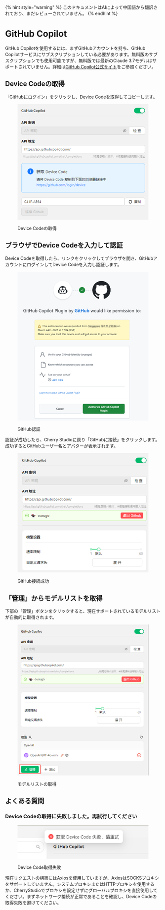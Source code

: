 
{% hint style="warning" %}
このドキュメントはAIによって中国語から翻訳されており、まだレビューされていません。
{% endhint %}

# GitHub Copilot

GitHub Copilotを使用するには、まずGitHubアカウントを持ち、GitHub Copilotサービスにサブスクリプションしている必要があります。無料版のサブスクリプションでも使用可能ですが、無料版では最新のClaude 3.7モデルはサポートされていません。詳細は[GitHub Copilot公式サイト](https://github.com/features/copilot)をご参照ください。

## Device Codeの取得

「GitHubにログイン」をクリックし、Device Codeを取得してコピーします。

<figure><img src="../../.gitbook/assets/获取DeviceCode.png" alt="Device Code取得の例"><figcaption><p>Device Codeの取得</p></figcaption></figure>

## ブラウザでDevice Codeを入力して認証

Device Codeを取得したら、リンクをクリックしてブラウザを開き、GitHubアカウントにログインしてDevice Codeを入力し認証します。

<figure><img src="../../.gitbook/assets/GitHub授权.png" alt="GitHub認証の例"><figcaption><p>GitHub認証</p></figcaption></figure>

認証が成功したら、Cherry Studioに戻り「GitHubに接続」をクリックします。成功するとGitHubユーザー名とアバターが表示されます。

<figure><img src="../../.gitbook/assets/GitHub连接成功.png" alt="GitHub接続成功の例"><figcaption><p>GitHub接続成功</p></figcaption></figure>

## 「管理」からモデルリストを取得

下部の「管理」ボタンをクリックすると、現在サポートされているモデルリストが自動的に取得されます。

<figure><img src="../../.gitbook/assets/管理按钮获取模型列表.png" alt="モデルリスト取得の例"><figcaption><p>モデルリストの取得</p></figcaption></figure>

## よくある質問

### Device Codeの取得に失敗しました。再試行してください

<figure><img src="../../.gitbook/assets/获取DeviceCode失败.png" alt="Device Code取得失敗の例"><figcaption><p>Device Code取得失敗</p></figcaption></figure>

現在リクエストの構築にはAxiosを使用していますが、AxiosはSOCKSプロキシをサポートしていません。システムプロキシまたはHTTPプロキシを使用するか、CherryStudioでプロキシを設定せずにグローバルプロキシを直接使用してください。まずネットワーク接続が正常であることを確認し、Device Codeの取得失敗を避けてください。